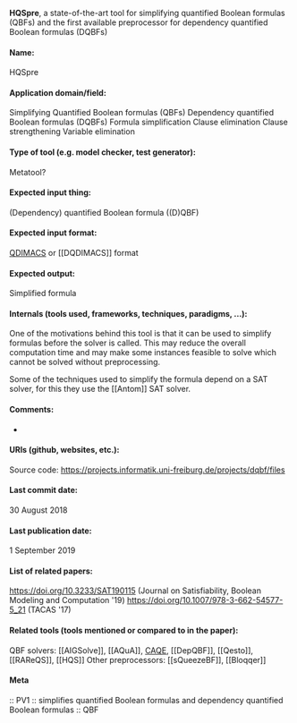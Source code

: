 **HQSpre**, a state-of-the-art tool for simplifying quantified Boolean formulas (QBFs) and the first available preprocessor for dependency quantified Boolean formulas (DQBFs)

#### Name:
HQSpre

#### Application domain/field:
Simplifying
Quantified Boolean formulas (QBFs)
Dependency quantified Boolean formulas (DQBFs)
Formula simplification
Clause elimination
Clause strengthening
Variable elimination

#### Type of tool (e.g. model checker, test generator):
Metatool?

#### Expected input thing:
(Dependency) quantified Boolean formula ((D)QBF)

#### Expected input format:
[QDIMACS](../Formats/QDIMACS.md) or [[DQDIMACS]] format

#### Expected output:
Simplified formula

#### Internals (tools used, frameworks, techniques, paradigms, ...):
One of the motivations behind this tool is that it can be used to simplify formulas before the solver is called. This may reduce the overall computation time and may make some instances feasible to solve which cannot be solved without preprocessing.

Some of the techniques used to simplify the formula depend on a SAT solver, for this they use the [[Antom]] SAT solver.

#### Comments:
-

#### URIs (github, websites, etc.):
Source code: https://projects.informatik.uni-freiburg.de/projects/dqbf/files

#### Last commit date:
30 August 2018

#### Last publication date:
1 September 2019

#### List of related papers:
https://doi.org/10.3233/SAT190115 (Journal on Satisfiability, Boolean Modeling and Computation '19)
https://doi.org/10.1007/978-3-662-54577-5_21 (TACAS 
'17)

#### Related tools (tools mentioned or compared to in the paper):
QBF solvers: [[AIGSolve]], [[AQuA]], [CAQE](Solvers/CAQE.md), [[DepQBF]], [[Qesto]], [[RAReQS]], [[HQS]]
Other preprocessors: [[sQueezeBF]], [[Bloqqer]]

#### Meta
:: PV1 :: simplifies quantified Boolean formulas and dependency quantified Boolean formulas
:: QBF